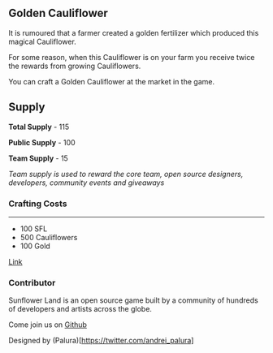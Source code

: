 ## Golden Cauliflower

It is rumoured that a farmer created a golden fertilizer which produced this magical Cauliflower.

For some reason, when this Cauliflower is on your farm you receive twice the rewards from growing Cauliflowers.

You can craft a Golden Cauliflower at the market in the game.

## Supply

**Total Supply** - 115

**Public Supply** - 100

**Team Supply** - 15

_Team supply is used to reward the core team, open source designers, developers, community events and giveaways_

### Crafting Costs

---

- 100 SFL
- 500 Cauliflowers
- 100 Gold

[Link](https://docs.sunflower-land.com/crafting-guide)

### Contributor

Sunflower Land is an open source game built by a community of hundreds of developers and artists across the globe.

Come join us on [Github](https://github.com/sunflower-land/sunflower-land)

Designed by (Palura)[https://twitter.com/andrei_palura]
